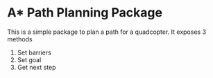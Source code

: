 # A* Path Planning Package

This is a simple package to plan a path for a quadcopter. It exposes 3 methods

1) Set barriers
2) Set goal
3) Get next step